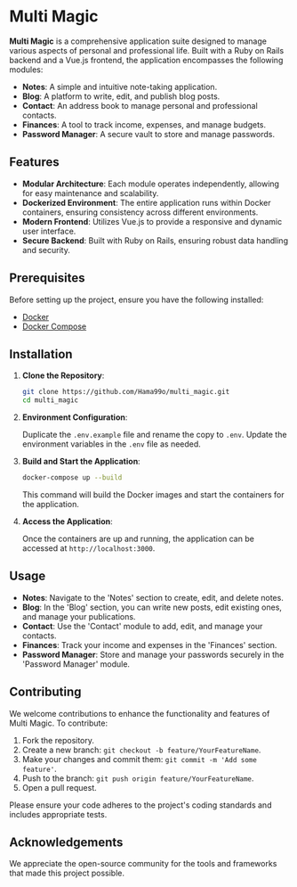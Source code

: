 # Multi Magic

**Multi Magic** is a comprehensive application suite designed to manage various aspects of personal and professional life. Built with a Ruby on Rails backend and a Vue.js frontend, the application encompasses the following modules:

- **Notes**: A simple and intuitive note-taking application.
- **Blog**: A platform to write, edit, and publish blog posts.
- **Contact**: An address book to manage personal and professional contacts.
- **Finances**: A tool to track income, expenses, and manage budgets.
- **Password Manager**: A secure vault to store and manage passwords.

## Features

- **Modular Architecture**: Each module operates independently, allowing for easy maintenance and scalability.
- **Dockerized Environment**: The entire application runs within Docker containers, ensuring consistency across different environments.
- **Modern Frontend**: Utilizes Vue.js to provide a responsive and dynamic user interface.
- **Secure Backend**: Built with Ruby on Rails, ensuring robust data handling and security.

## Prerequisites

Before setting up the project, ensure you have the following installed:

- [Docker](https://www.docker.com/get-started)
- [Docker Compose](https://docs.docker.com/compose/install/)

## Installation

1. **Clone the Repository**:

   ```bash
   git clone https://github.com/Hama99o/multi_magic.git
   cd multi_magic
   ```

2. **Environment Configuration**:

   Duplicate the `.env.example` file and rename the copy to `.env`. Update the environment variables in the `.env` file as needed.

3. **Build and Start the Application**:

   ```bash
   docker-compose up --build
   ```

   This command will build the Docker images and start the containers for the application.

4. **Access the Application**:

   Once the containers are up and running, the application can be accessed at `http://localhost:3000`.

## Usage

- **Notes**: Navigate to the 'Notes' section to create, edit, and delete notes.
- **Blog**: In the 'Blog' section, you can write new posts, edit existing ones, and manage your publications.
- **Contact**: Use the 'Contact' module to add, edit, and manage your contacts.
- **Finances**: Track your income and expenses in the 'Finances' section.
- **Password Manager**: Store and manage your passwords securely in the 'Password Manager' module.

## Contributing

We welcome contributions to enhance the functionality and features of Multi Magic. To contribute:

1. Fork the repository.
2. Create a new branch: `git checkout -b feature/YourFeatureName`.
3. Make your changes and commit them: `git commit -m 'Add some feature'`.
4. Push to the branch: `git push origin feature/YourFeatureName`.
5. Open a pull request.

Please ensure your code adheres to the project's coding standards and includes appropriate tests.

## Acknowledgements

We appreciate the open-source community for the tools and frameworks that made this project possible.

